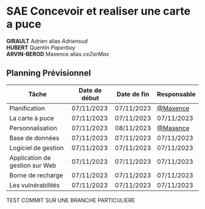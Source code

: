 # SAE Concevoir et realiser une carte a puce

**GIRAULT** Adrien alias *Adriensud* </br> 
**HUBERT** Quentin *Paperboy* </br> 
**ARVIN-BEROD** Maxence alias *ceZarMax* </br> 

## Planning Prévisionnel

| Tâche               | Date de début | Date de fin | Responsable |
|---------------------|---------------|-------------|-------------|
| Planification       | 07/11/2023    | 07/11/2023  | [@Maxence](https://github.com/ceZarMax)  |
| La carte à puce       | 07/11/2023    | 07/11/2023  | 07/11/2023  |
| Personnalisation       | 07/11/2023    | 08/11/2023  | [@Maxence](https://github.com/ceZarMax)  |
| Base de données      | 07/11/2023    | 07/11/2023  | 07/11/2023  |
| Logiciel de gestion       | 07/11/2023    | 07/11/2023  | 07/11/2023  |
| Application de gestion sur Web       | 07/11/2023    | 07/11/2023  | 07/11/2023  |
| Borne de recharge       | 07/11/2023    | 07/11/2023  | 07/11/2023  |
| Les vulnérabilités       | 07/11/2023    | 07/11/2023  | 07/11/2023  |

TEST COMMIT SUR UNE BRANCHE PARTICULIERE
